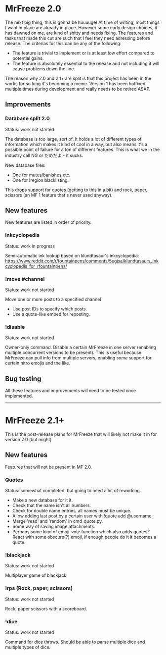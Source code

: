 # MrFreeze 2.0
The next big thing, this is gonna be huuuuge! At time of writing, most things I want in place are already in place. However some early design choices, it has dawned on me, are kind of shitty and needs fixing. The features and tasks that made this cut are such that I feel they need adressing before release. The criterias for this can be any of the following:
* The feature is trivial to implement or is at least low effort compared to potential gains.
* The feature is absolutely essential to the release and not including it will cause problems down the line.

The reason why 2.0 and 2.1+ are split is that this project has been in the works for so long it's becoming a meme. Version 1 has been hotfixed multiple times during development and really needs to be retired ASAP. 

## Improvements
### Database split 2.0
Status: work not started

The database is too large, sort of. It holds a lot of different types of information which makes it kind of cool in a way, but also means it's a possible point of failure for a ton of different features. This is what we in the industry call NG or だめだよ - it sucks.

New database files:
- One for mutes/banishes etc.
- One for !region blacklisting.

This drops support for quotes (getting to this in a bit) and rock, paper, scissors (an MF 1 feature that's never used anyway).

## New features
New features are listed in order of priority.

### Inkcyclopedia
Status: work in progress

Semi-automatic ink lookup based on klundtasaur's inkcyclopedia:
https://www.reddit.com/r/fountainpens/comments/5egjsa/klundtasaurs_inkcyclopedia_for_rfountainpens/

### !move <ID> #channel
Status: work not started

Move one or more posts to a specified channel
* Use post IDs to specify which posts.
* Use a quote-like embed for reposting.

### !disable <ID>
Status: work not started

Owner-only command. Disable a certain MrFreeze in one server (enabling multiple concurrent versions to be present).
This is useful because MrFreeze can pull info from multiple servers, enabling *some* support for certain nitro emojis and the like.

## Bug testing
All these features and improvements will need to be tested once implemented.

----------

# MrFreeze 2.1+
This is the post-release plans for MrFreeze that will likely not make it in for version 2.0 (but might)

## New features
Features that will not be present in MF 2.0.

### Quotes
Status: somewhat completed, but going to need a lot of reworking.

* Make a new database for it it.
* Check that the name isn't all numbers.
* Check for double name entries, all names must be unique.
* Allow adding last post by a certain user with !quote add @username
* Merge 'read' and 'random' in cmd_quote.py.
* Some way of saving image attachments.
* Perhaps some kind of emoji-vote function which also adds quotes? React with some obscure(?) emoji, if enough people do it it becomes a quote.

### !blackjack
Status: work not started

Multiplayer game of blackjack.

### !rps (Rock, paper, scissors)
Status: work not started

Rock, paper scissors with a scoreboard.

### !dice
Status: work not started

Command for dice throws. Should be able to parse multiple dice and multiple types of dice.
